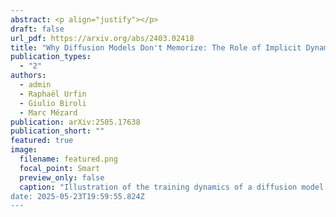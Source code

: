 ```yaml
---
abstract: <p align="justify"></p>
draft: false
url_pdf: https://arxiv.org/abs/2403.02418
title: "Why Diffusion Models Don't Memorize: The Role of Implicit Dynamical Regularization in Training"
publication_types:
  - "2"
authors:
  - admin
  - Raphaël Urfin
  - Giulio Biroli
  - Marc Mézard
publication: arXiv:2505.17638
publication_short: ""
featured: true
image:
  filename: featured.png
  focal_point: Smart
  preview_only: false
  caption: "Illustration of the training dynamics of a diffusion model. Depending on the training time τ, we identify three regimes measured by the inverse quality of the generated samples (blue curve) and their memorization fraction (red curve). The generalization regime extends over a large window of training times which increases with the training set size n. On top, we show a one dimensional example of the learned score function during training (orange). The gray line gives the exact empirical score, at a given noise level, while the black dashed line corresponds to the true (population) score. </p>
date: 2025-05-23T19:59:55.824Z
---
```

